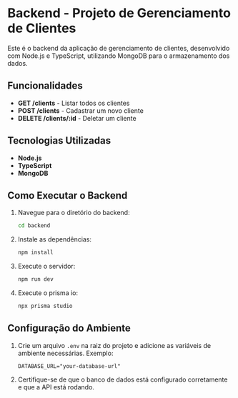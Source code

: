 # Backend - Projeto de Gerenciamento de Clientes

Este é o backend da aplicação de gerenciamento de clientes, desenvolvido com Node.js e TypeScript, utilizando MongoDB para o armazenamento dos dados.

## Funcionalidades

- **GET /clients** - Listar todos os clientes
- **POST /clients** - Cadastrar um novo cliente
- **DELETE /clients/:id** - Deletar um cliente

## Tecnologias Utilizadas

- **Node.js**
- **TypeScript**
- **MongoDB**

## Como Executar o Backend

1. Navegue para o diretório do backend:
    ```bash
    cd backend
    ```

2. Instale as dependências:
    ```bash
    npm install
    ```

3. Execute o servidor:
    ```bash
    npm run dev
    ```
4. Execute o prisma io:
    ```bash
    npx prisma studio 
    ```

## Configuração do Ambiente

1. Crie um arquivo `.env` na raiz do projeto e adicione as variáveis de ambiente necessárias. Exemplo:

    ```env
    DATABASE_URL="your-database-url"
    ```

2. Certifique-se de que o banco de dados está configurado corretamente e que a API está rodando.
